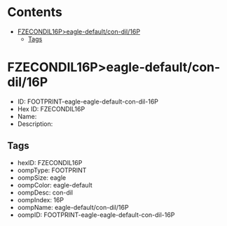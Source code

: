 



Contents
========

* [FZECONDIL16P>eagle-default/con-dil/16P](#fzecondil16peagle-defaultcon-dil16p)
	* [Tags](#tags)

# FZECONDIL16P>eagle-default/con-dil/16P

- ID: FOOTPRINT-eagle-eagle-default-con-dil-16P
- Hex ID: FZECONDIL16P
- Name: 
- Description: 

## Tags

- hexID: FZECONDIL16P
- oompType: FOOTPRINT
- oompSize: eagle
- oompColor: eagle-default
- oompDesc: con-dil
- oompIndex: 16P
- oompName: eagle-default/con-dil/16P
- oompID: FOOTPRINT-eagle-eagle-default-con-dil-16P
